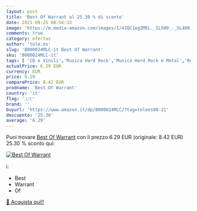 ```yaml
---
layout: post
title: 'Best Of Warrant al 25.30 % di sconto'
date: 2021-09-25 08:54:33
image: 'https://m.media-amazon.com/images/I/41QC1egZMEL._SL500_._SL400_.jpg'
comments: true
category: ofertas
author: 'tole.es'
slug: 'B000024MLC-it Best Of Warrant'
sku: 'B000024MLC-it'
tags: [ 'CD e Vinili','Musica Hard Rock','Musica Hard Rock e Metal','Rock', ]
actualPrice: 6.29 EUR
currency: EUR
price: 6.29
comparePrice: 8.42 EUR
prodname: 'Best Of Warrant'
country: 'it'
flag: '🇮🇹'
brand: ''
buyurl: 'https://www.amazon.it/dp/B000024MLC/?tag=tolees00-21'
descuento: '25.30'
average: '6.29'
---
```


Puoi trovare [Best Of Warrant](https://www.amazon.it/dp/B000024MLC/?tag=tolees00-21) con il prezzo 6.29 EUR (originale: 8.42 EUR) 25.30 % sconto qui:

[![Best Of Warrant](https://m.media-amazon.com/images/I/41QC1egZMEL._SL500_._SL400_.jpg)](https://www.amazon.it/dp/B000024MLC/?tag=tolees00-21)

ℹ️:

- Best
- Warrant
- Of

[🛒 Acquista qui!!](https://www.amazon.it/dp/B000024MLC/?tag=tolees00-21)
